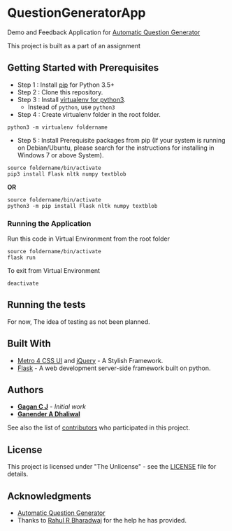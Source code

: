# QuestionGeneratorApp

Demo and Feedback Application for [Automatic Question Generator](https://github.com/dipta1010/Automatic-Question-Generator)

This project is built as a part of an assignment

## Getting Started with Prerequisites

- Step 1 : Install [pip](https://pip.pypa.io/en/stable/installing/) for Python 3.5+
- Step 2 : Clone this repository.
- Step 3 : Install [virtualenv for python3](https://www.pythonforbeginners.com/basics/how-to-use-python-virtualenv/).
    - Instead of <code>python</code>, use <code>python3</code>
- Step 4 : Create virtualenv folder in the root folder.
```
python3 -m virtualenv foldername
```
- Step 5 : Install Prerequisite packages from pip (If your system is running on Debian/Ubuntu, please search for the instructions for installing in Windows 7 or above System).
```
source foldername/bin/activate
pip3 install Flask nltk numpy textblob
```
**OR**
```
source foldername/bin/activate
python3 -m pip install Flask nltk numpy textblob
```
### Running the Application

Run this code in Virtual Environment from the root folder
```
source foldername/bin/activate
flask run
```
To exit from Virtual Environment
```
deactivate
```

## Running the tests

For now, The idea of testing as not been planned.

## Built With

* [Metro 4 CSS UI](https://metroui.org.ua/) and [jQuery](https://jquery.com/) - A Stylish Framework.
* [Flask](http://flask.pocoo.org/) - A web development server-side framework built on python.

## Authors

* [**Gagan C J**](https://github.com/GaganCJ) - *Initial work*
* [**Ganender A Dhaliwal**](https://github.com/GanenderAD)

See also the list of [contributors](https://github.com/GaganCJ/QuestionGeneratorApp/contributors) who participated in this project.

## License

This project is licensed under "The Unlicense" - see the [LICENSE](https://github.com/GaganCJ/QuestionGeneratorDemo/blob/master/LICENSE) file for details.

## Acknowledgments

* [Automatic Question Generator](https://github.com/dipta1010/Automatic-Question-Generator)
* Thanks to [Rahul R Bharadwaj](https://github.com/Rahul-RB) for the help he has provided.
